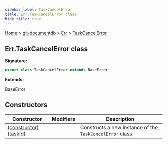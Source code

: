 ```yaml
---
sidebar_label: TaskCancelError
title: Err.TaskCancelError class
hide_title: true
---
```


[Home](./index.md) &gt; [git-documentdb](./git-documentdb.md) &gt; [Err](./git-documentdb.err.md) &gt; [TaskCancelError](./git-documentdb.err.taskcancelerror.md)

## Err.TaskCancelError class


<b>Signature:</b>

```typescript
export class TaskCancelError extends BaseError 
```
<b>Extends:</b>

BaseError

## Constructors

|  Constructor | Modifiers | Description |
|  --- | --- | --- |
|  [(constructor)(taskId)](./git-documentdb.err.taskcancelerror._constructor_.md) |  | Constructs a new instance of the <code>TaskCancelError</code> class |


